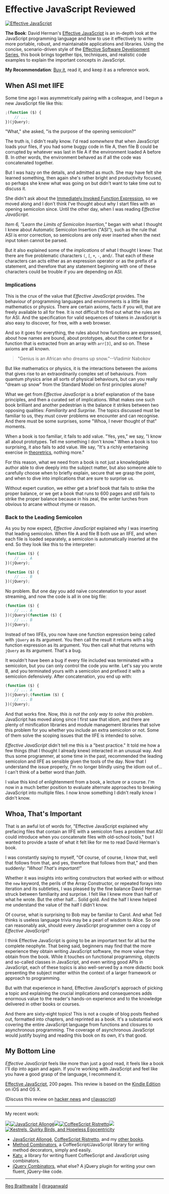# Effective JavaScript Reviewed

[![Effective JavaScript](http://i.minus.com/ibjveCleaJzli1.png)](http://effectivejs.com)

**The Book**: David Herman's [Effective JavaScript](http://effectivejs.com) is an in-depth look at the JavaScript programming language and how to use it effectively to write more portable, robust, and maintainable applications and libraries. Using the concise, scenario-driven style of the [Effective Software Development Series](http://www.informit.com/esds), this book brings together tips, techniques, and realistic code examples to explain the important concepts in JavaScript.

**My Recommendation**: [Buy it][buy], read it, and keep it as a reference work.

## When ASI met IIFE

Some time ago I was asymmetrically pairing with a colleague, and I begun a new JavaScript file like this:

```javascript
;(function ($) {
	// ...
})(jQuery);
```

"What," she asked, "is the purpose of the opening semicolon?"

The truth is, I didn't really know. I'd read *somewhere* that when JavaScript loads your files, if you had  some buggy code in file A, then file B could be corrupted by whatever was last in file A if the environment loaded A before B. In other words, the environment behaved as if all the code was concatenated together.

But I was hazy on the details, and admitted as much. She may have felt she learned something, then again she's rather bright and productivity focused, so perhaps she knew what was going on but didn't want to take time out to discuss it.

She didn't ask about the [Immediately Invoked Function Expression][iife], so we moved along and I don't think I've thought about why I start files with an opening semicolon since. Until the other day, when I was reading *Effective JavaScript*.

[iife]: http://www.benalman.com/news/2010/11/immediately-invoked-function-expression/

*Item 6, "Learn the Limits of Semicolon Insertion,"* began with what I thought I knew about Automatic Semicolon Insertion ("ASI"), such as the rule that ASI is error correction, so semicolons are only ever inserted when the next input token cannot be parsed.

But it also explained some of the *implications* of what I thought I knew: That there are five problematic characters `(`, `[`, `+`, `-`, and`/`. That each of these characters can acts either as an expression operator or as the prefix of a statement, and therefore that any statement beginning with one of these characters could be trouble if you are depending on ASI.

### Implications

This is the crux of the value that *Effective JavaScript* provides. The behaviour of programming languages and environments is a little like mathematics or physics. There are certain axioms, facts if you will, that are freely available to all for free. It is not difficult to find out what the rules are for ASI. And the specification for valid sequences of tokens in JavaScript is also easy to discover, for free, with a web browser.

And so it goes for everything, the rules about how functions are expressed, about how names are bound, about prototypes, about the context for a function that is extracted from an array  with `arr[3]`, and so on. These axioms are all known.

> "Genius is an African who dreams up snow."--Vladimir Nabokov

But like mathematics or physics, it is the interactions between the axioms that gives rise to an extraordinarily complex set of behaviours. From quantum physics arise all sorts of physical behaviours, but can you really "dream up snow" from the Standard Model on first principles alone?

What we get from *Effective JavaScript* is a brief explanation of the base principles, and then a curated set of implications. What makes one such book brilliant and another pedestrian is the balance it strikes between two opposing qualities: *Familiarity* and *Surprise*.  The topics discussed must be familiar to us, they must cover problems we encounter and can recognise. And there must be some surprises, some "Whoa, I never thought of that" moments.

When a book is too familiar, it fails to add value. "Yes, yes," we say, "I know all about prototypes. Tell me something I don't know." When a book is too surprising, it also fails to add value. We say, "It's a richly entertaining exercise in [theoretrics], nothing more."

[theoretrics]:https://twitter.com/raganwald/status/286670901905342464 "Portmanteau of 'Theory' and 'Theatrics,' a highly entertaining explanation of theory with little practical value."

For this reason, what we need from a book is not just a knowledgable author able to dive deeply into the subject matter, but also someone able to carefully choose when to briefly explain, secure that we grasp the point, and when to dive into implications that are sure to surprise us.

Without expert curation, we either get a brief book that fails to strike the proper balance, or we get a book that runs to 600 pages and still fails to strike the proper balance because in his zeal, the writer lurches from obvious to arcane without rhyme or reason.

### Back to the Leading Semicolon

As you by now expect, *Effective JavaScript* explained why I was inserting that leading semicolon. When file A and file B both use an IIFE, and when each file is loaded separately, a semicolon is automatically inserted at the end. So they look like this to the interpreter:

```javascript
(function ($) {
	// ... A
})(jQuery);

(function ($) {
	// ... B
})(jQuery);
```

No problem. But one day you add naïve concatenation to your asset streaming, and now the code is all in one big file:

```javascript
(function ($) {
	// ... A
})(jQuery)(function ($) {
	// ... B
})(jQuery);
```
Instead of two IIFEs, you now have one function expression being called with `jQuery` as its argument. You then call the result it returns with a big function expression as its argument. You then call what that returns with `jQuery` as its argument. That's a bug.

It wouldn't have been a bug if every file included was terminated with a semicolon, but you can only control the code you write. Let's say you wrote B, and you terminated yours with a semicolon and prefixed it with a semicolon defensively. After concatenation, you end up with:

```javascript
(function ($) {
	// ... A
})(jQuery);(function ($) {
	// ... B
})(jQuery);
```

And that works fine. Now, *this is not the only way to solve this problem*. JavaScript has moved along since I first saw that idiom, and there are plenty of minification libraries and module management libraries that solve this problem for you whether you include an extra semicolon or not. Some of them solve the scoping issues that the IIFE is intended to solve.

*Effective JavaScript* didn't tell me this is a "best practice." It told me how a few things (that I thought I already knew) interacted in an unusual way. And thus some programmer, at some time in the past, recommended the leading semicolon and IIFE as sensible given the tools of the day. Now that I understand the issue properly, I'm no longer blindly using the idiom out of... I can't think of a better word than *faith*.

I value this kind of enlightenment from a book, a lecture or a course. I'm now in a much better position to evaluate alternate approaches to breaking JavaScript into multiple files. I now know something I didn't really know I didn't know.

## Whoa, That's Important

That is an awful lot of words for, "Effective JavaScript explained why prefacing files that contain an IIFE with a semicolon fixes a problem that ASI could introduce when you concatenate files with old-school tools," but I wanted to provide a taste of what it felt like for me to read David Herman's book.

I was constantly saying to myself, "Of course, of course, I know that, well that follows from that, and yes, therefore that follows from that," and then suddenly: *"Whoa! That's important!"*

Whether it was insights into writing constructors that worked with or without the `new` keyword, the perils of the Array Constructor, or repeated forays into iteration and its subtleties, I was pleased by the fine balance David Herman struck between familiarity and surprise. I felt like I knew more than half of what he wrote. But the other half... Solid gold. And the half I knew helped me understand the value of the half I didn't know.

Of course, what is surprising to Bob may be familiar to Carol. And what Ted thinks is useless language trivia may be a pearl of wisdom to Alice. So one can reasonably ask, should every JavaScript programmer own a copy of *Effective JavaScript*?

I think Effective JavaScript is going to be an important text for all but the complete neophyte. That being said, beginners may find that the more experience they obtain writing JavaScript software, the more value they obtain from the book. While it touches on functional programming, objects and so-called classes in JavaScript, and even writing good APIs in JavaScript, each of these topics is also well-served by a more didactic book presenting the subject matter within the context of a larger framework or approach to programming.

But with that experience in hand, Effective JavaScript's approach of picking a topic and explaining the crucial implications and consequences adds enormous value to the reader's hands-on experience and to the knowledge delivered in other books or courses.

And there are sixty-eight topics! This is not a couple of blog posts fleshed out, formatted into chapters, and reprinted as a book. It's a substantial work covering the entire JavaScript language from functions and closures to asynchronous programming. The coverage of asynchronous JavaScript would justify buying and reading this book on its own, it's that good.

## My Bottom Line

*Effective JavaScript* feels like more than just a good read, it feels like a book I'll dip into again and again. If you're working with JavaScript and feel like you have a good grasp of the language, I recommend it.

[Effective JavaScript][buy], 200 pages. This review is based on the [Kindle Edition][kindle] on iOS and OS X.

(Discuss this review on [hacker news](http://news.ycombinator.com/item?id=5002439) and [r/javascript](http://www.reddit.com/r/javascript/comments/15w0ab/effective_javascript_reviewed/))

[buy]: http://www.amazon.com/gp/product/0321812182/ref=as_li_ss_tl?ie=UTF8&tag=raganwald001-20&linkCode=as2&camp=1789&creative=390957&creativeASIN=0321812182 "Buy on Amazon.com"
[kindle]: http://www.amazon.com/gp/product/B00AC1RP14/ref=as_li_ss_tl?ie=UTF8&tag=raganwald001-20&linkCode=as2&camp=1789&creative=390957&creativeASIN=B00AC1RP14
---

My recent work:

![](http://i.minus.com/iL337yTdgFj7.png)[![JavaScript Allongé](http://i.minus.com/iW2E1A8M5UWe6.jpeg)](http://leanpub.com/javascript-allonge "JavaScript Allongé")![](http://i.minus.com/iL337yTdgFj7.png)[![CoffeeScript Ristretto](http://i.minus.com/iMmGxzIZkHSLD.jpeg)](http://leanpub.com/coffeescript-ristretto "CoffeeScript Ristretto")![](http://i.minus.com/iL337yTdgFj7.png)[![Kestrels, Quirky Birds, and Hopeless Egocentricity](http://i.minus.com/ibw1f1ARQ4bhi1.jpeg)](http://leanpub.com/combinators "Kestrels, Quirky Birds, and Hopeless Egocentricity")

* [JavaScript Allongé](http://leanpub.com/javascript-allonge), [CoffeeScript Ristretto](http://leanpub.com/coffeescript-ristretto), and my [other books](http://leanpub.com/u/raganwald).
* [Method Combinators](https://github.com/raganwald/method-combinators), a CoffeeScript/JavaScript library for writing method decorators, simply and easily.
* [Katy](http://github.com/raganwald/Katy), a library for writing fluent CoffeeScript and JavaScript using combinators.
* [jQuery Combinators](http://github.com/raganwald/jquery-combinators), what else? A jQuery plugin for writing your own fluent, jQuery-like code. 

---

[Reg Braithwaite](http://braythwayt.com) | [@raganwald](http://twitter.com/raganwald)

